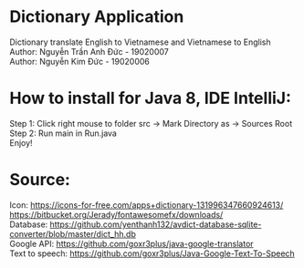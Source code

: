 # Dictionary Application
Dictionary translate English to Vietnamese and Vietnamese to English <br/>
Author: Nguyễn Trần Anh Đức - 19020007 <br/>
Author: Nguyễn Kim Đức	- 19020006

# How to install for Java 8, IDE IntelliJ: 
Step 1: Click right mouse to folder src -> Mark Directory as -> Sources Root <br/>
Step 2: Run main in Run.java <br/>
Enjoy!

# Source: 
Icon: https://icons-for-free.com/apps+dictionary-131996347660924613/ <br/>
      https://bitbucket.org/Jerady/fontawesomefx/downloads/ <br/>
Database: https://github.com/yenthanh132/avdict-database-sqlite-converter/blob/master/dict_hh.db <br/>
Google API: https://github.com/goxr3plus/java-google-translator <br/>
Text to speech: https://github.com/goxr3plus/Java-Google-Text-To-Speech <br/>
